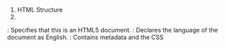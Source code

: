 1. HTML Structure
2. 
<!DOCTYPE html>: Specifies that this is an HTML5 document.
<html lang="en">: Declares the language of the document as English.
<head>: Contains metadata and the CSS <style> block.
Includes a <title> tag to set the title of the webpage as "FSD-Day2."
Contains a <style> block for CSS to style the elements.
<body>: Contains the content of the webpage.
  ++++++++++++++++++++++++++++++++++++++++++
Key Sections in the Body:
Header: Displays a heading, "Namma Website," styled with a background color and large font size.
Product Table: Uses a <table> to arrange product items in a row.
Each product is placed inside a <td> (table cell) that contains a .container div for styling.
Each .container includes:
Product name (<h2>).
Product image (<img>).
Product price (<h2>).
Footer: Displays a footer with the text "Developed by us" styled similarly to the header.
  -----------------------------------------------------------------------------------------
2. CSS Styling
Body Styling:
margin: 0px; ensures no extra space around the webpage.
Container Styling:
border, border-radius, and flexbox properties create a neat layout for product cards.
The transition and :hover effects add interactivity, like scaling and changing the background color.
Image Styling:
Images are sized appropriately and styled with a border and rounded corners.
Specific classes (image2, image3, etc.) adjust dimensions for individual product images.
Header and Footer Styling:
Both have a consistent background color and center-aligned text with a large font size.
Table Cell Padding:
td { padding-left: 15px; } ensures spacing between product cards.
  -------------------------------------------------------------------------------------------
3. Features and Functionality
Interactive Design:
Product containers enlarge and change color on hover.
Images highlight with a white border on hover.
Single Page Layout:
All content is presented on one page, without navigation or scrolling.
Static Content:
Products are hardcoded, and their data is static (no dynamic or backend functionality).


<img width="960" alt="output" src="https://github.com/user-attachments/assets/219171ac-a7d0-4b2f-9852-bbfdf7582726" />



<img width="943" alt="op2" src="https://github.com/user-attachments/assets/f6e6a459-06e7-413a-8f76-2259e2c5eebc" />

